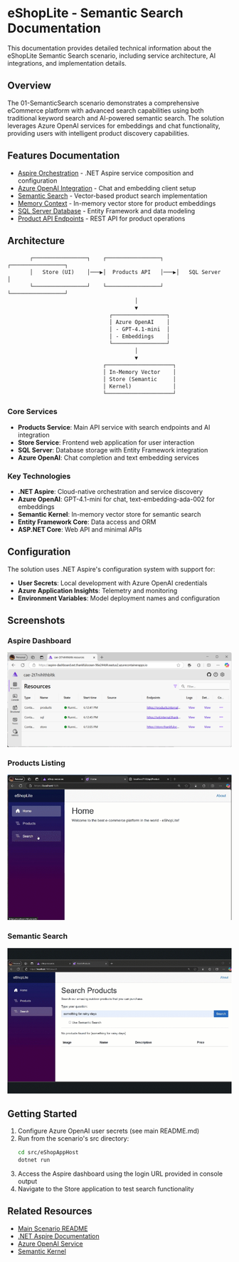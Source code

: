 # eShopLite - Semantic Search Documentation

This documentation provides detailed technical information about the eShopLite Semantic Search scenario, including service architecture, AI integrations, and implementation details.

## Overview

The 01-SemanticSearch scenario demonstrates a comprehensive eCommerce platform with advanced search capabilities using both traditional keyword search and AI-powered semantic search. The solution leverages Azure OpenAI services for embeddings and chat functionality, providing users with intelligent product discovery capabilities.

## Features Documentation

- [Aspire Orchestration](./aspire-orchestration.md) - .NET Aspire service composition and configuration
- [Azure OpenAI Integration](./azure-openai-integration.md) - Chat and embedding client setup
- [Semantic Search](./semantic-search.md) - Vector-based product search implementation
- [Memory Context](./memory-context.md) - In-memory vector store for product embeddings
- [SQL Server Database](./sql-server-database.md) - Entity Framework and data modeling
- [Product API Endpoints](./product-api-endpoints.md) - REST API for product operations

## Architecture

```
       ┌─────────────────┐    ┌─────────────────┐    ┌─────────────────┐
       │   Store (UI)    │───▶│  Products API   │───▶│   SQL Server    │
       └─────────────────┘    └─────────────────┘    └─────────────────┘
                                        │
                                        ▼
                                ┌─────────────────┐
                                │ Azure OpenAI    │
                                │ - GPT-4.1-mini  │
                                │ - Embeddings    │
                                └─────────────────┘
                                        │
                                        ▼
                              ┌─────────────────────┐
                              │ In-Memory Vector    │
                              │ Store (Semantic     │
                              │ Kernel)             │
                              └─────────────────────┘
```

### Core Services
- **Products Service**: Main API service with search endpoints and AI integration
- **Store Service**: Frontend web application for user interaction
- **SQL Server**: Database storage with Entity Framework integration
- **Azure OpenAI**: Chat completion and text embedding services

### Key Technologies
- **.NET Aspire**: Cloud-native orchestration and service discovery
- **Azure OpenAI**: GPT-4.1-mini for chat, text-embedding-ada-002 for embeddings
- **Semantic Kernel**: In-memory vector store for semantic search
- **Entity Framework Core**: Data access and ORM
- **ASP.NET Core**: Web API and minimal APIs

## Configuration

The solution uses .NET Aspire's configuration system with support for:
- **User Secrets**: Local development with Azure OpenAI credentials
- **Azure Application Insights**: Telemetry and monitoring
- **Environment Variables**: Model deployment names and configuration

## Screenshots

### Aspire Dashboard
![Aspire Dashboard](./images/dashboard.jpg)

### Products Listing
![Products Listing](./images/products.jpg)

### Semantic Search
![Semantic Search](./images/search.jpg)

## Getting Started

1. Configure Azure OpenAI user secrets (see main README.md)
2. Run from the scenario's src directory:
   ```bash
   cd src/eShopAppHost
   dotnet run
   ```
3. Access the Aspire dashboard using the login URL provided in console output
4. Navigate to the Store application to test search functionality

## Related Resources

- [Main Scenario README](../README.md)
- [.NET Aspire Documentation](https://learn.microsoft.com/en-us/dotnet/aspire/)
- [Azure OpenAI Service](https://azure.microsoft.com/en-us/products/cognitive-services/openai-service/)
- [Semantic Kernel](https://learn.microsoft.com/en-us/semantic-kernel/)